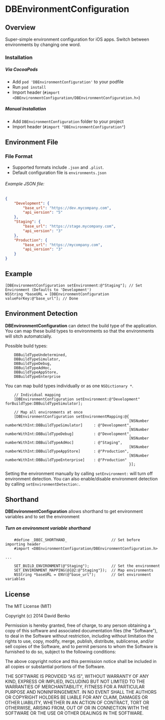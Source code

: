 DBEnvironmentConfiguration
=====================

Overview
---------

Super-simple environment configuration for iOS apps. Switch between environments by changing one word.

### Installation

##### Via CocoaPods
- Add `pod 'DBEnvironmentConfiguration'` to your podfile
- Run `pod install`
- Import header (`#import <DBEnvironmentConfiguration/DBEnvironmentConfiguration.h>`)
 
##### Manual Installation
- Add `DBEnvironmentConfiguration` folder to your project
- Import header (`#import "DBEnvironmentConfiguration"`)

Environment File
---------

### File Format

- Supported formats include `.json` and `.plist`. 
- Default configuration file is `environments.json`

###### Example JSON file:
```json
{
    "Development": {
        "base_url": "https://dev.mycompany.com",
        "api_version": "5"
    },
    "Staging": {
        "base_url": "https://stage.mycompany.com",
        "api_version": "3"
    },
    "Production": {
        "base_url": "https://mycompany.com",
        "api_version": "3"
    }
}

```

Example
---------
```objc
[DBEnvironmentConfiguration setEnvironment:@"Staging"]; // Set Environment (Defaults to 'Development')
NSString *baseURL = [DBEnvironmentConfiguration valueForKey:@"base_url"]; // Done 
```

Environment Detection
---------
**DBEnvironmentConfiguration** can detect the build type of the application. You can map these build types to environments so that the environments will sitch automatcially. 

Possible build types:
```objc
    DBBuildTypeUndetermined,
    DBBuildTypeSimulator,
    DBBuildTypeDebug,
    DBBuildTypeAdHoc,
    DBBuildTypeAppStore,
	DBBuildTypeEnterprise
```

You can map build types individually or as one `NSDictionary *`.
```objc
    // Individual mapping
    [DBEnvironmentConfiguration setEnvironment:@"Development" forBuildType:DBBuildTypeSimulator];
    
    // Map all environments at once
    [DBEnvironmentConfiguration setEnvironmentMapping:@{
                                                        [NSNumber numberWithInt:DBBuildTypeSimulator]     : @"Development",
                                                        [NSNumber numberWithInt:DBBuildTypeDebug]         : @"Development",
                                                        [NSNumber numberWithInt:DBBuildTypeAdHoc]         : @"Staging",
                                                        [NSNumber numberWithInt:DBBuildTypeAppStore]      : @"Production",
                                                        [NSNumber numberWithInt:DBBuildTypeEnterprise]    : @"Production"
                                                        }];
```

Setting the environment manually by calling `setEnvironment:` will turn off environment detection. You can also enable/disable environment detection by calling `setEnvironmentDetection:`. 

Shorthand
---------
**DBEnvironmentConfiguration** allows shorthand to get environment variables and to set the environment 

##### Turn on environment variable shorthand
```objc
    #define _DBEC_SHORTHAND_                    // Set before importing header
    #import <DBEnvironmentConfiguration/DBEnvironmentConfiguration.h> 

...

    SET_BUILD_ENVIRONMENT(@"Staging");          // Set the environment
    SET_ENVIRONMENT_MAPPING(@{@2:@"Staging"});  // Map environments
    NSString *baseURL = ENV(@"base_url");       // Get environment variables 

```

License
---------------

The MIT License (MIT)

Copyright (c) 2014 David Benko

Permission is hereby granted, free of charge, to any person obtaining a copy
of this software and associated documentation files (the "Software"), to deal
in the Software without restriction, including without limitation the rights
to use, copy, modify, merge, publish, distribute, sublicense, and/or sell
copies of the Software, and to permit persons to whom the Software is
furnished to do so, subject to the following conditions:

The above copyright notice and this permission notice shall be included in
all copies or substantial portions of the Software.

THE SOFTWARE IS PROVIDED "AS IS", WITHOUT WARRANTY OF ANY KIND, EXPRESS OR
IMPLIED, INCLUDING BUT NOT LIMITED TO THE WARRANTIES OF MERCHANTABILITY,
FITNESS FOR A PARTICULAR PURPOSE AND NONINFRINGEMENT. IN NO EVENT SHALL THE
AUTHORS OR COPYRIGHT HOLDERS BE LIABLE FOR ANY CLAIM, DAMAGES OR OTHER
LIABILITY, WHETHER IN AN ACTION OF CONTRACT, TORT OR OTHERWISE, ARISING FROM,
OUT OF OR IN CONNECTION WITH THE SOFTWARE OR THE USE OR OTHER DEALINGS IN
THE SOFTWARE.
